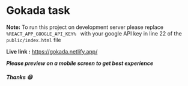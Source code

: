 # Gokada task

**Note:** To run this project on development server please replace `%REACT_APP_GOOGLE_API_KEY% ` with your google API key in line 22 of the `public/index.html` file

**Live link :** https://gokada.netlify.app/

**_Please preview on a mobile screen to get best experience_**

##### Thanks :smile:
